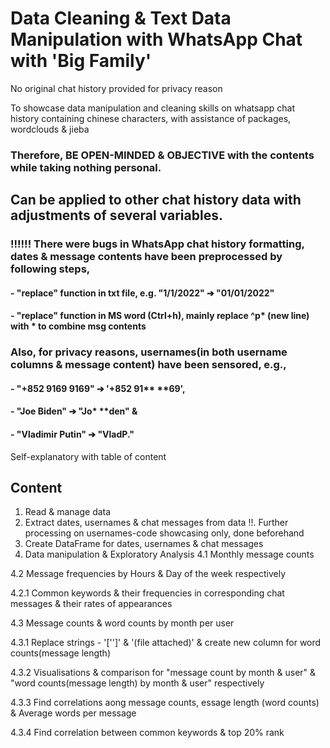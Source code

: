 # Data Cleaning & Text Data Manipulation with WhatsApp Chat with 'Big Family'

No original chat history provided for privacy reason

To showcase data manipulation and cleaning skills on whatsapp chat history containing chinese characters, with assistance of packages, wordclouds & jieba

### Therefore, BE OPEN-MINDED & OBJECTIVE with the contents while taking nothing personal.

## Can be applied to other chat history data with adjustments of several variables.

### !!!!!! There were bugs in WhatsApp chat history formatting, dates & message contents have been preprocessed by following steps,
#### - "replace" function in txt file, e.g. "1/1/2022" ➔ "01/01/2022"
#### - "replace" function in MS word (Ctrl+h), mainly replace ^p* (new line)  with * to combine msg contents

### Also, for privacy reasons, usernames(in both username columns & message content) have been sensored, e.g., 
#### - "+852 9169 9169" ➔ '+852 91** **69', 
#### - "Joe Biden" ➔ "Jo*  **den" & 
#### - "Vladimir Putin" ➔ "VladP."

Self-explanatory with table of content

## Content

1. Read & manage data
2. Extract dates, usernames & chat messages from data
!!. Further processing on usernames-code showcasing only, done beforehand
3. Create DataFrame for dates, usernames & chat messages
4. Data manipulation & Exploratory Analysis
4.1 Monthly message counts

4.2 Message frequencies by Hours & Day of the week respectively

4.2.1 Common keywords & their frequencies in corresponding chat messages & their rates of appearances

4.3 Message counts & word counts by month per user

4.3.1 Replace strings - '['<Media omitted>']' & '(file attached)' & create new column for word counts(message length)

4.3.2 Visualisations & comparison for "message count by month & user" & "word counts(message length) by month & user" respectively

4.3.3 Find correlations aong message counts, essage length (word counts) & Average words per message

4.3.4 Find correlation between common keywords & top 20% rank

